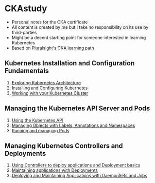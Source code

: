 # CKAstudy

- Personal notes for the CKA certificate
- All content is created by me but I take no responsibility on its use by third-parties
- Might be a decent starting point for someone interested in learning Kubernetes
- Based on [Pluralsight's CKA learning path](https://app.pluralsight.com/paths/certificate/certified-kubernetes-administrator)

## Kubernetes Installation and Configuration Fundamentals
1. [Exploring Kubernetes Architecture](https://github.com/l12f3r/CKAstudy/blob/main/Kubernetes%20Installation%20and%20Configuration%20Fundamentals/01exploringKubernetesArchitecture/README.md)
2. [Installing and Configuring Kubernetes](https://github.com/l12f3r/CKAstudy/blob/main/Kubernetes%20Installation%20and%20Configuration%20Fundamentals/02installingConfiguringK8s/README.md)
3. [Working with your Kubernetes Cluster](https://github.com/l12f3r/CKAstudy/blob/main/Kubernetes%20Installation%20and%20Configuration%20Fundamentals/03workingK8sCluster/README.md)

## Managing the Kubernetes API Server and Pods
1. [Using the Kubernetes API](https://github.com/l12f3r/CKAstudy/blob/main/Managing%20the%20Kubernetes%20API%20Server%20and%20Pods/01usingK8sAPI/README.md)
2. [Managing Objects with Labels, Annotations and Namespaces](https://github.com/l12f3r/CKAstudy/blob/main/Managing%20the%20Kubernetes%20API%20Server%20and%20Pods/02managingObjectsLabelsAnnotationsNamespaces/README.md)
3. [Running and managing Pods](https://github.com/l12f3r/CKAstudy/blob/main/Managing%20the%20Kubernetes%20API%20Server%20and%20Pods/03runningManagingPods/README.md)

## Managing Kubernetes Controllers and Deployments
1. [Using Controllers to deploy applications and Deployment basics](https://github.com/l12f3r/CKAstudy/blob/main/Managing%20Kubernetes%20Controllers%20and%20Deployments/01usingControllersDeploymentBasics/README.md)
2. [Maintaining applications with Deployments](/Managing%20Kubernetes%20Controllers%20and%20Deployments/02maintainingApplicationsDeployments/README.md)
3. [Deploying and Maintaining Applications with DaemonSets and Jobs](/Managing%20Kubernetes%20Controllers%20and%20Deployments/03daemonSetsJobs/README.md)